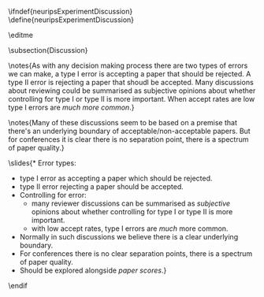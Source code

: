 \ifndef{neuripsExperimentDiscussion}
\define{neuripsExperimentDiscussion}

\editme

\subsection{Discussion}

\notes{As with any decision making process there are two types of errors we can make, a type I error is accepting a paper that should be rejected. A type II error is rejecting a paper that shoudl be accepted. Many discussions about reviewing could be summarised as subjective opinions about whether controlling for type I or type II is more important. When accept rates are low type I errors are *much more common*.}

\notes{Many of these discussions seem to be based on a premise that there's an underlying boundary of acceptable/non-acceptable papers. But for conferences it is clear there is no separation point, there is a spectrum of paper quality.}

\slides{* Error types:
  * type I error as accepting a paper which should be rejected.
  * type II error rejecting a paper should be accepted.
* Controlling for error:
  * many reviewer discussions can be summarised as *subjective* opinions about whether controlling for type I or type II is more important.
  * with low accept rates, type I errors are *much* more common.
* Normally in such discussions we believe there is a clear underlying boundary.
* For conferences there is no clear separation points, there is a spectrum of paper quality.
* Should be explored alongside *paper scores*.}

\endif
